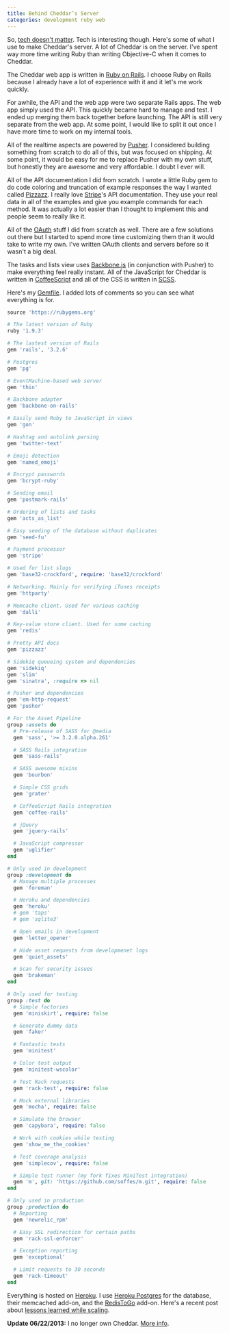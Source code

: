 ```yaml
---
title: Behind Cheddar’s Server
categories: development ruby web
---
```


So, [tech doesn't matter](http://samsoff.es/posts/cheddar-lessons-so-far). Tech is interesting though. Here's some of what I use to make Cheddar's server. A lot of Cheddar is on the server. I've spent way more time writing Ruby than writing Objective-C when it comes to Cheddar.

The Cheddar web app is written in [Ruby on Rails](http://rubyonrails.org). I choose Ruby on Rails because I already have a lot of experience with it and it let's me work quickly.

For awhile, the API and the web app were two separate Rails apps. The web app simply used the API. This quickly became hard to manage and test. I ended up merging them back together before launching. The API is still very separate from the web app. At some point, I would like to split it out once I have more time to work on my internal tools.

All of the realtime aspects are powered by [Pusher](http://pusher.com). I considered building something from scratch to do all of this, but was focused on shipping. At some point, it would be easy for me to replace Pusher with my own stuff, but honestly they are awesome and very affordable. I doubt I ever will.

All of the API documentation I did from scratch. I wrote a little Ruby gem to do code coloring and truncation of example responses the way I wanted called [Pizzazz](http://github.com/soffes/pizzazz). I really love [Stripe](http://stripe.com)'s API documentation. They use your real data in all of the examples and give you example commands for each method. It was actually a lot easier than I thought to implement this and people seem to really like it.

All of the [OAuth](http://oauth.net/2) stuff I did from scratch as well. There are a few solutions out there but I started to spend more time customizing them than it would take to write my own. I've written OAuth clients and servers before so it wasn't a big deal.

The tasks and lists view uses [Backbone.js](http://backbonejs.org) (in conjunction with Pusher) to make everything feel really instant. All of the JavaScript for Cheddar is written in [CoffeeScript](http://coffeescript.org) and all of the CSS is written in [SCSS](http://sass-lang.com).

Here's my [Gemfile](http://gembundler.com/man/gemfile.5.html). I added lots of comments so you can see what everything is for.

``` ruby
source 'https://rubygems.org'

# The latest version of Ruby
ruby '1.9.3'

# The lastest version of Rails
gem 'rails', '3.2.6'

# Postgres
gem 'pg'

# EventMachine-based web server
gem 'thin'

# Backbone adapter
gem 'backbone-on-rails'

# Easily send Ruby to JavaScript in views
gem 'gon'

# Hashtag and autolink parsing
gem 'twitter-text'

# Emoji detection
gem 'named_emoji'

# Encrypt passwords
gem 'bcrypt-ruby'

# Sending email
gem 'postmark-rails'

# Ordering of lists and tasks
gem 'acts_as_list'

# Easy seeding of the database without duplicates
gem 'seed-fu'

# Payment processor
gem 'stripe'

# Used for list slugs
gem 'base32-crockford', require: 'base32/crockford'

# Networking. Mainly for verifying iTunes receipts
gem 'httparty'

# Memcache client. Used for various caching
gem 'dalli'

# Key-value store client. Used for some caching
gem 'redis'

# Pretty API docs
gem 'pizzazz'

# Sidekiq queueing system and dependencies
gem 'sidekiq'
gem 'slim'
gem 'sinatra', :require => nil

# Pusher and dependencies
gem 'em-http-request'
gem 'pusher'

# For the Asset Pipeline
group :assets do
  # Pre-release of SASS for @media
  gem 'sass', '>= 3.2.0.alpha.261'

  # SASS Rails integration
  gem 'sass-rails'

  # SASS awesome mixins
  gem 'bourbon'

  # Simple CSS grids
  gem 'grater'

  # CoffeeScript Rails integration
  gem 'coffee-rails'

  # jQuery
  gem 'jquery-rails'

  # JavaScript compressor
  gem 'uglifier'
end

# Only used in development
group :development do
  # Manage multiple processes
  gem 'foreman'

  # Heroku and dependencies
  gem 'heroku'
  # gem 'taps'
  # gem 'sqlite3'

  # Open emails in development
  gem 'letter_opener'

  # Hide asset requests from developmenet logs
  gem 'quiet_assets'

  # Scan for security issues
  gem 'brakeman'
end

# Only used for testing
group :test do
  # Simple factories
  gem 'miniskirt', require: false

  # Generate dummy data
  gem 'faker'

  # Fantastic tests
  gem 'minitest'

  # Color test output
  gem 'minitest-wscolor'

  # Test Rack requests
  gem 'rack-test', require: false

  # Mock external libraries
  gem 'mocha', require: false

  # Simulate the browser
  gem 'capybara', require: false

  # Work with cookies while testing
  gem 'show_me_the_cookies'

  # Test coverage analysis
  gem 'simplecov', require: false

  # Simple test runner (my fork fixes MiniTest integration)
  gem 'm', git: 'https://github.com/soffes/m.git', require: false
end

# Only used in production
group :production do
  # Reporting
  gem 'newrelic_rpm'

  # Easy SSL redirection for certain paths
  gem 'rack-ssl-enforcer'

  # Exception reporting
  gem 'exceptional'

  # Limit requests to 30 seconds
  gem 'rack-timeout'
end
```

Everything is hosted on [Heroku](http://heroku.com). I use [Heroku Postgres](http://postgres.heroku.com) for the database, their memcached add-on, and the [RedisToGo](http://redistogo.com/) add-on. Here's a recent post about [lessons learned while scaling](http://samsoff.es/posts/scaling-cheddar).

**Update 06/22/2013:** I no longer own Cheddar. [More info](http://soff.es/parting-ways-with-cheddar).
